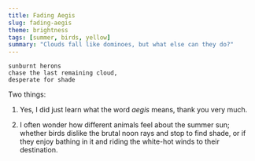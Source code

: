 ```yaml
---
title: Fading Aegis
slug: fading-aegis
theme: brightness
tags: [summer, birds, yellow]
summary: "Clouds fall like dominoes, but what else can they do?"
---
```


```
sunburnt herons
chase the last remaining cloud,
desperate for shade
```

Two things:

1. Yes, I did just learn what the word *aegis* means, thank you very much.

2. I often wonder how different animals feel about the summer sun; whether birds dislike the brutal noon rays and stop to find shade, or if they enjoy bathing in it and riding the white-hot winds to their destination.
